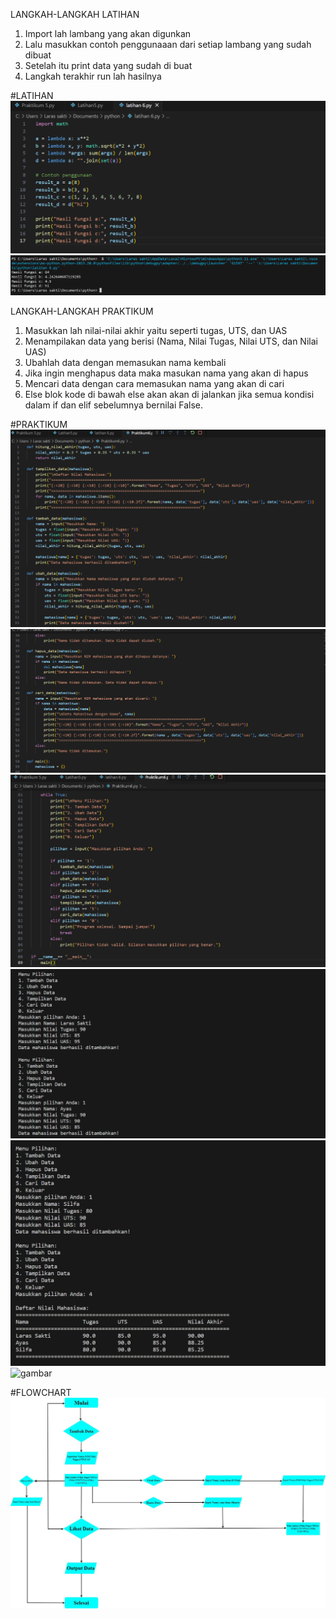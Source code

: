 LANGKAH-LANGKAH LATIHAN

1. Import lah lambang yang akan digunkan
2. Lalu masukkan contoh penggunaaan dari setiap lambang yang sudah dibuat
3. Setelah itu print data yang sudah di buat
4. Langkah terakhir run lah hasilnya

#LATIHAN
![gambar](Latihan1.png)
![gambar](Latihan2.png)

LANGKAH-LANGKAH PRAKTIKUM

1. Masukkan lah nilai-nilai akhir yaitu seperti tugas, UTS, dan UAS
2. Menampilakan data yang berisi (Nama, Nilai Tugas, Nilai UTS, dan Nilai UAS)
3. Ubahlah data dengan memasukan nama kembali
4. Jika ingin menghapus data maka masukan nama yang akan di hapus
5. Mencari data dengan cara memasukan nama yang akan di cari
6. Else blok kode di bawah else akan akan di jalankan jika semua kondisi dalam if dan elif sebelumnya bernilai False.

#PRAKTIKUM
![gambar](Praktikum1.png)
![gambar](Praktikum2.png)
![gambar](Praktikum3.png)
![gambar](Praktikum4.png)
![gambar](Praktikum5.png)
![gambar](Praktikum6.png)

#FLOWCHART
![gambar](flowchart.jpg)

